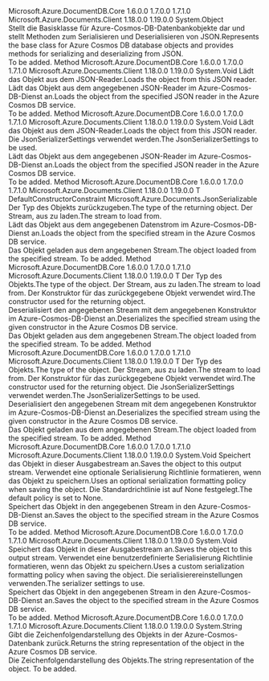<Type Name="JsonSerializable" FullName="Microsoft.Azure.Documents.JsonSerializable">
  <TypeSignature Language="C#" Value="public abstract class JsonSerializable" />
  <TypeSignature Language="ILAsm" Value=".class public auto ansi abstract beforefieldinit JsonSerializable extends System.Object" />
  <TypeSignature Language="DocId" Value="T:Microsoft.Azure.Documents.JsonSerializable" />
  <TypeSignature Language="VB.NET" Value="Public MustInherit Class JsonSerializable" />
  <TypeSignature Language="F#" Value="type JsonSerializable = class" />
  <AssemblyInfo>
    <AssemblyName>Microsoft.Azure.DocumentDB.Core</AssemblyName>
    <AssemblyVersion>1.6.0.0</AssemblyVersion>
    <AssemblyVersion>1.7.0.0</AssemblyVersion>
    <AssemblyVersion>1.7.1.0</AssemblyVersion>
  </AssemblyInfo>
  <AssemblyInfo>
    <AssemblyName>Microsoft.Azure.Documents.Client</AssemblyName>
    <AssemblyVersion>1.18.0.0</AssemblyVersion>
    <AssemblyVersion>1.19.0.0</AssemblyVersion>
  </AssemblyInfo>
  <Base>
    <BaseTypeName>System.Object</BaseTypeName>
  </Base>
  <Interfaces />
  <Docs>
    <summary>
            <span data-ttu-id="59349-101">Stellt die Basisklasse für Azure-Cosmos-DB-Datenbankobjekte dar und stellt Methoden zum Serialisieren und Deserialisieren von JSON.</span><span class="sxs-lookup"><span data-stu-id="59349-101">Represents the base class for Azure Cosmos DB database objects and provides methods for serializing and deserializing from JSON.</span></span>
            </summary>
    <remarks>To be added.</remarks>
  </Docs>
  <Members>
    <Member MemberName="LoadFrom">
      <MemberSignature Language="C#" Value="public virtual void LoadFrom (Newtonsoft.Json.JsonReader reader);" />
      <MemberSignature Language="ILAsm" Value=".method public hidebysig newslot virtual instance void LoadFrom(class Newtonsoft.Json.JsonReader reader) cil managed" />
      <MemberSignature Language="DocId" Value="M:Microsoft.Azure.Documents.JsonSerializable.LoadFrom(Newtonsoft.Json.JsonReader)" />
      <MemberSignature Language="VB.NET" Value="Public Overridable Sub LoadFrom (reader As JsonReader)" />
      <MemberSignature Language="F#" Value="abstract member LoadFrom : Newtonsoft.Json.JsonReader -&gt; unit&#xA;override this.LoadFrom : Newtonsoft.Json.JsonReader -&gt; unit" Usage="jsonSerializable.LoadFrom reader" />
      <MemberType>Method</MemberType>
      <AssemblyInfo>
        <AssemblyName>Microsoft.Azure.DocumentDB.Core</AssemblyName>
        <AssemblyVersion>1.6.0.0</AssemblyVersion>
        <AssemblyVersion>1.7.0.0</AssemblyVersion>
        <AssemblyVersion>1.7.1.0</AssemblyVersion>
      </AssemblyInfo>
      <AssemblyInfo>
        <AssemblyName>Microsoft.Azure.Documents.Client</AssemblyName>
        <AssemblyVersion>1.18.0.0</AssemblyVersion>
        <AssemblyVersion>1.19.0.0</AssemblyVersion>
      </AssemblyInfo>
      <ReturnValue>
        <ReturnType>System.Void</ReturnType>
      </ReturnValue>
      <Parameters>
        <Parameter Name="reader" Type="Newtonsoft.Json.JsonReader" />
      </Parameters>
      <Docs>
        <param name="reader"><span data-ttu-id="59349-102">Lädt das Objekt aus dem JSON-Reader.</span><span class="sxs-lookup"><span data-stu-id="59349-102">Loads the object from this JSON reader.</span></span></param>
        <summary>
            <span data-ttu-id="59349-103">Lädt das Objekt aus dem angegebenen JSON-Reader im Azure-Cosmos-DB-Dienst an.</span><span class="sxs-lookup"><span data-stu-id="59349-103">Loads the object from the specified JSON reader in the Azure Cosmos DB service.</span></span>
            </summary>
        <remarks>To be added.</remarks>
      </Docs>
    </Member>
    <Member MemberName="LoadFrom">
      <MemberSignature Language="C#" Value="public virtual void LoadFrom (Newtonsoft.Json.JsonReader reader, Newtonsoft.Json.JsonSerializerSettings serializerSettings);" />
      <MemberSignature Language="ILAsm" Value=".method public hidebysig newslot virtual instance void LoadFrom(class Newtonsoft.Json.JsonReader reader, class Newtonsoft.Json.JsonSerializerSettings serializerSettings) cil managed" />
      <MemberSignature Language="DocId" Value="M:Microsoft.Azure.Documents.JsonSerializable.LoadFrom(Newtonsoft.Json.JsonReader,Newtonsoft.Json.JsonSerializerSettings)" />
      <MemberSignature Language="VB.NET" Value="Public Overridable Sub LoadFrom (reader As JsonReader, serializerSettings As JsonSerializerSettings)" />
      <MemberSignature Language="F#" Value="abstract member LoadFrom : Newtonsoft.Json.JsonReader * Newtonsoft.Json.JsonSerializerSettings -&gt; unit&#xA;override this.LoadFrom : Newtonsoft.Json.JsonReader * Newtonsoft.Json.JsonSerializerSettings -&gt; unit" Usage="jsonSerializable.LoadFrom (reader, serializerSettings)" />
      <MemberType>Method</MemberType>
      <AssemblyInfo>
        <AssemblyName>Microsoft.Azure.DocumentDB.Core</AssemblyName>
        <AssemblyVersion>1.6.0.0</AssemblyVersion>
        <AssemblyVersion>1.7.0.0</AssemblyVersion>
        <AssemblyVersion>1.7.1.0</AssemblyVersion>
      </AssemblyInfo>
      <AssemblyInfo>
        <AssemblyName>Microsoft.Azure.Documents.Client</AssemblyName>
        <AssemblyVersion>1.18.0.0</AssemblyVersion>
        <AssemblyVersion>1.19.0.0</AssemblyVersion>
      </AssemblyInfo>
      <ReturnValue>
        <ReturnType>System.Void</ReturnType>
      </ReturnValue>
      <Parameters>
        <Parameter Name="reader" Type="Newtonsoft.Json.JsonReader" />
        <Parameter Name="serializerSettings" Type="Newtonsoft.Json.JsonSerializerSettings" />
      </Parameters>
      <Docs>
        <param name="reader"><span data-ttu-id="59349-104">Lädt das Objekt aus dem JSON-Reader.</span><span class="sxs-lookup"><span data-stu-id="59349-104">Loads the object from this JSON reader.</span></span></param>
        <param name="serializerSettings"><span data-ttu-id="59349-105">Die JsonSerializerSettings verwendet werden.</span><span class="sxs-lookup"><span data-stu-id="59349-105">The JsonSerializerSettings to be used.</span></span></param>
        <summary>
            <span data-ttu-id="59349-106">Lädt das Objekt aus dem angegebenen JSON-Reader im Azure-Cosmos-DB-Dienst an.</span><span class="sxs-lookup"><span data-stu-id="59349-106">Loads the object from the specified JSON reader in the Azure Cosmos DB service.</span></span>
            </summary>
        <remarks>To be added.</remarks>
      </Docs>
    </Member>
    <Member MemberName="LoadFrom&lt;T&gt;">
      <MemberSignature Language="C#" Value="public static T LoadFrom&lt;T&gt; (System.IO.Stream stream) where T : Microsoft.Azure.Documents.JsonSerializablenew();" />
      <MemberSignature Language="ILAsm" Value=".method public static hidebysig !!T LoadFrom&lt;.ctor (class Microsoft.Azure.Documents.JsonSerializable) T&gt;(class System.IO.Stream stream) cil managed" />
      <MemberSignature Language="DocId" Value="M:Microsoft.Azure.Documents.JsonSerializable.LoadFrom``1(System.IO.Stream)" />
      <MemberSignature Language="F#" Value="static member LoadFrom : System.IO.Stream -&gt; 'T (requires 'T :&gt; Microsoft.Azure.Documents.JsonSerializable and 'T : (new : unit -&gt; 'T))" Usage="Microsoft.Azure.Documents.JsonSerializable.LoadFrom stream" />
      <MemberType>Method</MemberType>
      <AssemblyInfo>
        <AssemblyName>Microsoft.Azure.DocumentDB.Core</AssemblyName>
        <AssemblyVersion>1.6.0.0</AssemblyVersion>
        <AssemblyVersion>1.7.0.0</AssemblyVersion>
        <AssemblyVersion>1.7.1.0</AssemblyVersion>
      </AssemblyInfo>
      <AssemblyInfo>
        <AssemblyName>Microsoft.Azure.Documents.Client</AssemblyName>
        <AssemblyVersion>1.18.0.0</AssemblyVersion>
        <AssemblyVersion>1.19.0.0</AssemblyVersion>
      </AssemblyInfo>
      <ReturnValue>
        <ReturnType>T</ReturnType>
      </ReturnValue>
      <TypeParameters>
        <TypeParameter Name="T">
          <Constraints>
            <ParameterAttribute>DefaultConstructorConstraint</ParameterAttribute>
            <BaseTypeName>Microsoft.Azure.Documents.JsonSerializable</BaseTypeName>
          </Constraints>
        </TypeParameter>
      </TypeParameters>
      <Parameters>
        <Parameter Name="stream" Type="System.IO.Stream" />
      </Parameters>
      <Docs>
        <typeparam name="T"><span data-ttu-id="59349-107">Der Typ des Objekts zurückzugeben.</span><span class="sxs-lookup"><span data-stu-id="59349-107">The type of the returning object.</span></span></typeparam>
        <param name="stream"><span data-ttu-id="59349-108">Der Stream, aus zu laden.</span><span class="sxs-lookup"><span data-stu-id="59349-108">The stream to load from.</span></span></param>
        <summary>
            <span data-ttu-id="59349-109">Lädt das Objekt aus dem angegebenen Datenstrom im Azure-Cosmos-DB-Dienst an.</span><span class="sxs-lookup"><span data-stu-id="59349-109">Loads the object from the specified stream in the Azure Cosmos DB service.</span></span>
            </summary>
        <returns><span data-ttu-id="59349-110">Das Objekt geladen aus dem angegebenen Stream.</span><span class="sxs-lookup"><span data-stu-id="59349-110">The object loaded from the specified stream.</span></span></returns>
        <remarks>To be added.</remarks>
      </Docs>
    </Member>
    <Member MemberName="LoadFromWithConstructor&lt;T&gt;">
      <MemberSignature Language="C#" Value="public static T LoadFromWithConstructor&lt;T&gt; (System.IO.Stream stream, Func&lt;T&gt; constructorFunction);" />
      <MemberSignature Language="ILAsm" Value=".method public static hidebysig !!T LoadFromWithConstructor&lt;T&gt;(class System.IO.Stream stream, class System.Func`1&lt;!!T&gt; constructorFunction) cil managed" />
      <MemberSignature Language="DocId" Value="M:Microsoft.Azure.Documents.JsonSerializable.LoadFromWithConstructor``1(System.IO.Stream,System.Func{``0})" />
      <MemberSignature Language="F#" Value="static member LoadFromWithConstructor : System.IO.Stream * Func&lt;'T&gt; -&gt; 'T" Usage="Microsoft.Azure.Documents.JsonSerializable.LoadFromWithConstructor (stream, constructorFunction)" />
      <MemberType>Method</MemberType>
      <AssemblyInfo>
        <AssemblyName>Microsoft.Azure.DocumentDB.Core</AssemblyName>
        <AssemblyVersion>1.6.0.0</AssemblyVersion>
        <AssemblyVersion>1.7.0.0</AssemblyVersion>
        <AssemblyVersion>1.7.1.0</AssemblyVersion>
      </AssemblyInfo>
      <AssemblyInfo>
        <AssemblyName>Microsoft.Azure.Documents.Client</AssemblyName>
        <AssemblyVersion>1.18.0.0</AssemblyVersion>
        <AssemblyVersion>1.19.0.0</AssemblyVersion>
      </AssemblyInfo>
      <ReturnValue>
        <ReturnType>T</ReturnType>
      </ReturnValue>
      <TypeParameters>
        <TypeParameter Name="T" />
      </TypeParameters>
      <Parameters>
        <Parameter Name="stream" Type="System.IO.Stream" />
        <Parameter Name="constructorFunction" Type="System.Func&lt;T&gt;" />
      </Parameters>
      <Docs>
        <typeparam name="T"><span data-ttu-id="59349-111">Der Typ des Objekts.</span><span class="sxs-lookup"><span data-stu-id="59349-111">The type of the object.</span></span></typeparam>
        <param name="stream"><span data-ttu-id="59349-112">Der Stream, aus zu laden.</span><span class="sxs-lookup"><span data-stu-id="59349-112">The stream to load from.</span></span></param>
        <param name="constructorFunction"><span data-ttu-id="59349-113">Der Konstruktor für das zurückgegebene Objekt verwendet wird.</span><span class="sxs-lookup"><span data-stu-id="59349-113">The constructor used for the returning object.</span></span></param>
        <summary>
            <span data-ttu-id="59349-114">Deserialisiert den angegebenen Stream mit dem angegebenen Konstruktor im Azure-Cosmos-DB-Dienst an.</span><span class="sxs-lookup"><span data-stu-id="59349-114">Deserializes the specified stream using the given constructor in the Azure Cosmos DB service.</span></span>
            </summary>
        <returns><span data-ttu-id="59349-115">Das Objekt geladen aus dem angegebenen Stream.</span><span class="sxs-lookup"><span data-stu-id="59349-115">The object loaded from the specified stream.</span></span></returns>
        <remarks>To be added.</remarks>
      </Docs>
    </Member>
    <Member MemberName="LoadFromWithConstructor&lt;T&gt;">
      <MemberSignature Language="C#" Value="public static T LoadFromWithConstructor&lt;T&gt; (System.IO.Stream stream, Func&lt;T&gt; constructorFunction, Newtonsoft.Json.JsonSerializerSettings settings);" />
      <MemberSignature Language="ILAsm" Value=".method public static hidebysig !!T LoadFromWithConstructor&lt;T&gt;(class System.IO.Stream stream, class System.Func`1&lt;!!T&gt; constructorFunction, class Newtonsoft.Json.JsonSerializerSettings settings) cil managed" />
      <MemberSignature Language="DocId" Value="M:Microsoft.Azure.Documents.JsonSerializable.LoadFromWithConstructor``1(System.IO.Stream,System.Func{``0},Newtonsoft.Json.JsonSerializerSettings)" />
      <MemberSignature Language="F#" Value="static member LoadFromWithConstructor : System.IO.Stream * Func&lt;'T&gt; * Newtonsoft.Json.JsonSerializerSettings -&gt; 'T" Usage="Microsoft.Azure.Documents.JsonSerializable.LoadFromWithConstructor (stream, constructorFunction, settings)" />
      <MemberType>Method</MemberType>
      <AssemblyInfo>
        <AssemblyName>Microsoft.Azure.DocumentDB.Core</AssemblyName>
        <AssemblyVersion>1.6.0.0</AssemblyVersion>
        <AssemblyVersion>1.7.0.0</AssemblyVersion>
        <AssemblyVersion>1.7.1.0</AssemblyVersion>
      </AssemblyInfo>
      <AssemblyInfo>
        <AssemblyName>Microsoft.Azure.Documents.Client</AssemblyName>
        <AssemblyVersion>1.18.0.0</AssemblyVersion>
        <AssemblyVersion>1.19.0.0</AssemblyVersion>
      </AssemblyInfo>
      <ReturnValue>
        <ReturnType>T</ReturnType>
      </ReturnValue>
      <TypeParameters>
        <TypeParameter Name="T" />
      </TypeParameters>
      <Parameters>
        <Parameter Name="stream" Type="System.IO.Stream" />
        <Parameter Name="constructorFunction" Type="System.Func&lt;T&gt;" />
        <Parameter Name="settings" Type="Newtonsoft.Json.JsonSerializerSettings" />
      </Parameters>
      <Docs>
        <typeparam name="T"><span data-ttu-id="59349-116">Der Typ des Objekts.</span><span class="sxs-lookup"><span data-stu-id="59349-116">The type of the object.</span></span></typeparam>
        <param name="stream"><span data-ttu-id="59349-117">Der Stream, aus zu laden.</span><span class="sxs-lookup"><span data-stu-id="59349-117">The stream to load from.</span></span></param>
        <param name="constructorFunction"><span data-ttu-id="59349-118">Der Konstruktor für das zurückgegebene Objekt verwendet wird.</span><span class="sxs-lookup"><span data-stu-id="59349-118">The constructor used for the returning object.</span></span></param>
        <param name="settings"><span data-ttu-id="59349-119">Die JsonSerializerSettings verwendet werden.</span><span class="sxs-lookup"><span data-stu-id="59349-119">The JsonSerializerSettings to be used.</span></span></param>
        <summary>
            <span data-ttu-id="59349-120">Deserialisiert den angegebenen Stream mit dem angegebenen Konstruktor im Azure-Cosmos-DB-Dienst an.</span><span class="sxs-lookup"><span data-stu-id="59349-120">Deserializes the specified stream using the given constructor in the Azure Cosmos DB service.</span></span>
            </summary>
        <returns><span data-ttu-id="59349-121">Das Objekt geladen aus dem angegebenen Stream.</span><span class="sxs-lookup"><span data-stu-id="59349-121">The object loaded from the specified stream.</span></span></returns>
        <remarks>To be added.</remarks>
      </Docs>
    </Member>
    <Member MemberName="SaveTo">
      <MemberSignature Language="C#" Value="public void SaveTo (System.IO.Stream stream, Microsoft.Azure.Documents.SerializationFormattingPolicy formattingPolicy = Microsoft.Azure.Documents.SerializationFormattingPolicy.None);" />
      <MemberSignature Language="ILAsm" Value=".method public hidebysig instance void SaveTo(class System.IO.Stream stream, valuetype Microsoft.Azure.Documents.SerializationFormattingPolicy formattingPolicy) cil managed" />
      <MemberSignature Language="DocId" Value="M:Microsoft.Azure.Documents.JsonSerializable.SaveTo(System.IO.Stream,Microsoft.Azure.Documents.SerializationFormattingPolicy)" />
      <MemberSignature Language="F#" Value="member this.SaveTo : System.IO.Stream * Microsoft.Azure.Documents.SerializationFormattingPolicy -&gt; unit" Usage="jsonSerializable.SaveTo (stream, formattingPolicy)" />
      <MemberType>Method</MemberType>
      <AssemblyInfo>
        <AssemblyName>Microsoft.Azure.DocumentDB.Core</AssemblyName>
        <AssemblyVersion>1.6.0.0</AssemblyVersion>
        <AssemblyVersion>1.7.0.0</AssemblyVersion>
        <AssemblyVersion>1.7.1.0</AssemblyVersion>
      </AssemblyInfo>
      <AssemblyInfo>
        <AssemblyName>Microsoft.Azure.Documents.Client</AssemblyName>
        <AssemblyVersion>1.18.0.0</AssemblyVersion>
        <AssemblyVersion>1.19.0.0</AssemblyVersion>
      </AssemblyInfo>
      <ReturnValue>
        <ReturnType>System.Void</ReturnType>
      </ReturnValue>
      <Parameters>
        <Parameter Name="stream" Type="System.IO.Stream" />
        <Parameter Name="formattingPolicy" Type="Microsoft.Azure.Documents.SerializationFormattingPolicy" />
      </Parameters>
      <Docs>
        <param name="stream"><span data-ttu-id="59349-122">Speichert das Objekt in dieser Ausgabestream an.</span><span class="sxs-lookup"><span data-stu-id="59349-122">Saves the object to this output stream.</span></span></param>
        <param name="formattingPolicy"><span data-ttu-id="59349-123">Verwendet eine optionale Serialisierung Richtlinie formatieren, wenn das Objekt zu speichern.</span><span class="sxs-lookup"><span data-stu-id="59349-123">Uses an optional serialization formatting policy when saving the object.</span></span> <span data-ttu-id="59349-124">Die Standardrichtlinie ist auf None festgelegt.</span><span class="sxs-lookup"><span data-stu-id="59349-124">The default policy is set to None.</span></span></param>
        <summary> 
            <span data-ttu-id="59349-125">Speichert das Objekt in den angegebenen Stream in den Azure-Cosmos-DB-Dienst an.</span><span class="sxs-lookup"><span data-stu-id="59349-125">Saves the object to the specified stream in the Azure Cosmos DB service.</span></span>
            </summary>
        <remarks>To be added.</remarks>
      </Docs>
    </Member>
    <Member MemberName="SaveTo">
      <MemberSignature Language="C#" Value="public void SaveTo (System.IO.Stream stream, Microsoft.Azure.Documents.SerializationFormattingPolicy formattingPolicy, Newtonsoft.Json.JsonSerializerSettings settings);" />
      <MemberSignature Language="ILAsm" Value=".method public hidebysig instance void SaveTo(class System.IO.Stream stream, valuetype Microsoft.Azure.Documents.SerializationFormattingPolicy formattingPolicy, class Newtonsoft.Json.JsonSerializerSettings settings) cil managed" />
      <MemberSignature Language="DocId" Value="M:Microsoft.Azure.Documents.JsonSerializable.SaveTo(System.IO.Stream,Microsoft.Azure.Documents.SerializationFormattingPolicy,Newtonsoft.Json.JsonSerializerSettings)" />
      <MemberSignature Language="F#" Value="member this.SaveTo : System.IO.Stream * Microsoft.Azure.Documents.SerializationFormattingPolicy * Newtonsoft.Json.JsonSerializerSettings -&gt; unit" Usage="jsonSerializable.SaveTo (stream, formattingPolicy, settings)" />
      <MemberType>Method</MemberType>
      <AssemblyInfo>
        <AssemblyName>Microsoft.Azure.DocumentDB.Core</AssemblyName>
        <AssemblyVersion>1.6.0.0</AssemblyVersion>
        <AssemblyVersion>1.7.0.0</AssemblyVersion>
        <AssemblyVersion>1.7.1.0</AssemblyVersion>
      </AssemblyInfo>
      <AssemblyInfo>
        <AssemblyName>Microsoft.Azure.Documents.Client</AssemblyName>
        <AssemblyVersion>1.18.0.0</AssemblyVersion>
        <AssemblyVersion>1.19.0.0</AssemblyVersion>
      </AssemblyInfo>
      <ReturnValue>
        <ReturnType>System.Void</ReturnType>
      </ReturnValue>
      <Parameters>
        <Parameter Name="stream" Type="System.IO.Stream" />
        <Parameter Name="formattingPolicy" Type="Microsoft.Azure.Documents.SerializationFormattingPolicy" />
        <Parameter Name="settings" Type="Newtonsoft.Json.JsonSerializerSettings" />
      </Parameters>
      <Docs>
        <param name="stream"><span data-ttu-id="59349-126">Speichert das Objekt in dieser Ausgabestream an.</span><span class="sxs-lookup"><span data-stu-id="59349-126">Saves the object to this output stream.</span></span></param>
        <param name="formattingPolicy"><span data-ttu-id="59349-127">Verwendet eine benutzerdefinierte Serialisierung Richtlinie formatieren, wenn das Objekt zu speichern.</span><span class="sxs-lookup"><span data-stu-id="59349-127">Uses a custom serialization formatting policy when saving the object.</span></span></param>
        <param name="settings"><span data-ttu-id="59349-128">Die serialisierereinstellungen verwenden.</span><span class="sxs-lookup"><span data-stu-id="59349-128">The serializer settings to use.</span></span></param>
        <summary> 
            <span data-ttu-id="59349-129">Speichert das Objekt in den angegebenen Stream in den Azure-Cosmos-DB-Dienst an.</span><span class="sxs-lookup"><span data-stu-id="59349-129">Saves the object to the specified stream in the Azure Cosmos DB service.</span></span>
            </summary>
        <remarks>To be added.</remarks>
      </Docs>
    </Member>
    <Member MemberName="ToString">
      <MemberSignature Language="C#" Value="public override string ToString ();" />
      <MemberSignature Language="ILAsm" Value=".method public hidebysig virtual instance string ToString() cil managed" />
      <MemberSignature Language="DocId" Value="M:Microsoft.Azure.Documents.JsonSerializable.ToString" />
      <MemberSignature Language="VB.NET" Value="Public Overrides Function ToString () As String" />
      <MemberSignature Language="F#" Value="override this.ToString : unit -&gt; string" Usage="jsonSerializable.ToString " />
      <MemberType>Method</MemberType>
      <AssemblyInfo>
        <AssemblyName>Microsoft.Azure.DocumentDB.Core</AssemblyName>
        <AssemblyVersion>1.6.0.0</AssemblyVersion>
        <AssemblyVersion>1.7.0.0</AssemblyVersion>
        <AssemblyVersion>1.7.1.0</AssemblyVersion>
      </AssemblyInfo>
      <AssemblyInfo>
        <AssemblyName>Microsoft.Azure.Documents.Client</AssemblyName>
        <AssemblyVersion>1.18.0.0</AssemblyVersion>
        <AssemblyVersion>1.19.0.0</AssemblyVersion>
      </AssemblyInfo>
      <ReturnValue>
        <ReturnType>System.String</ReturnType>
      </ReturnValue>
      <Parameters />
      <Docs>
        <summary>
            <span data-ttu-id="59349-130">Gibt die Zeichenfolgendarstellung des Objekts in der Azure-Cosmos-Datenbank zurück.</span><span class="sxs-lookup"><span data-stu-id="59349-130">Returns the string representation of the object in the Azure Cosmos DB service.</span></span>
            </summary>
        <returns><span data-ttu-id="59349-131">Die Zeichenfolgendarstellung des Objekts.</span><span class="sxs-lookup"><span data-stu-id="59349-131">The string representation of the object.</span></span></returns>
        <remarks>To be added.</remarks>
      </Docs>
    </Member>
  </Members>
</Type>
